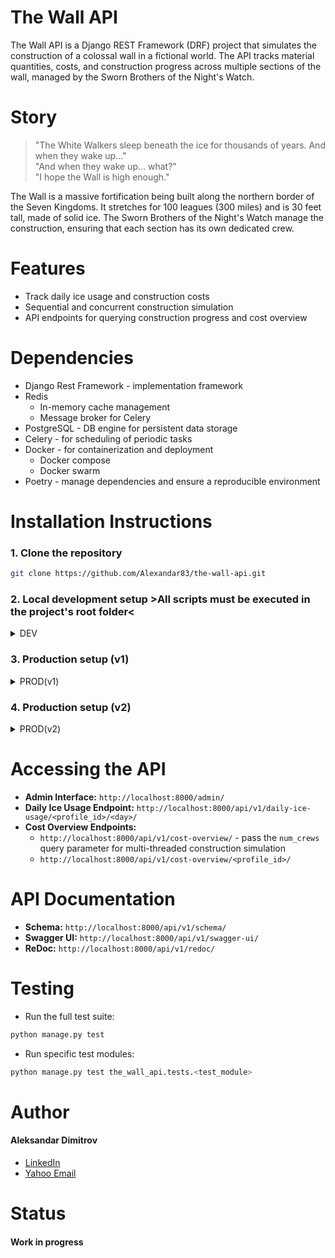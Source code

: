 # The Wall API


The Wall API is a Django REST Framework (DRF) project that simulates the construction of a colossal wall in a fictional world. The API tracks material quantities, costs, and construction progress across multiple sections of the wall, managed by the Sworn Brothers of the Night's Watch.


# Story


> "The White Walkers sleep beneath the ice for thousands of years. And when they wake up..."  
> "And when they wake up... what?"  
> "I hope the Wall is high enough."

The Wall is a massive fortification being built along the northern border of the Seven Kingdoms. It stretches for 100 leagues (300 miles) and is 30 feet tall, made of solid ice. The Sworn Brothers of the Night's Watch manage the construction, ensuring that each section has its own dedicated crew.


# Features
- Track daily ice usage and construction costs
- Sequential and concurrent construction simulation
- API endpoints for querying construction progress and cost overview

# Dependencies
- Django Rest Framework - implementation framework
- Redis
  - In-memory cache management
  - Message broker for Celery
- PostgreSQL - DB engine for persistent data storage
- Celery - for scheduling of periodic tasks
- Docker - for containerization and deployment
  - Docker compose
  - Docker swarm
- Poetry - manage dependencies and ensure a reproducible environment


# Installation Instructions

### 1. Clone the repository
```bash
git clone https://github.com/Alexandar83/the-wall-api.git
```

### 2. Local development setup >All scripts must be executed in the project's root folder<
<details>
<summary>DEV</summary>
<br>

<details>
<summary>2.1 Install dependencies</summary>
<br>

- pip installation
```bash
  pip install -r requirements.txt
```
- Poetry installation
```bash
  pip install poetry
  poetry install   
```
</details>

<details>
<summary>2.2 Set up the DEV configuration</summary>
<br>

- Required .config and .env files:
  - *config/envs/common/redis.conf*
  - *config/envs/dev/postgres_dev.env*
  - *config/envs/dev/the_wall_api_dev.env*
- Check the *.example files in the relevant folders for example configuration values
</details>

<details>
<summary>2.3 Workflow</summary>
<br>
- 2.3.1 Start a virtual environment
  
- 2.3.2 Start all dockerized services:

  - *This script ensures that:*
    - *The Django migrations will be run after the PostgreSQL server is completely started*
    - *The Celery services are started after the image they're using is built*
  
```bash
config/docker/scripts/docker-compose-dev+migrations.sh
```

- 2.3.3 Start a local Django development server:
```bash
python manage.py runserver
```

- 2.3.4 Send requests to the API endpoint: *http://localhost:8000/api/v1/*

- 2.3.5 Create a super user:
```bash
python manage.py createsuperuser
```

- 2.3.6 Access the built-in Django admin panel: *http://localhost:8000/admin*
</details>

<details>
<summary>2.4 Push any changes to a container registry - GHCR usage example below</summary>
<br>

- Build the latest version
```bash
docker build --no-cache -t the-wall-api:latest -f ./config/docker/Dockerfile.prod .
```

- Push it to GHCR
```bash
docker push ghcr.io/<github-repo-name>/the-wall-api --all-tags
```
</details>

</details>

### 3. Production setup (v1)

<details>
<summary>PROD(v1)</summary>
<br>

3.1 **Set up the PROD configuration:**
- Required .config and .env files:
  - *config/envs/common/redis.conf*
  - *config/envs/prod/postgres_prod.env*
  - *config/envs/prod/redis_prod.env*
  - *config/envs/prod/the_wall_api_prod.env*
- Check the *.example files in the relevant folders for example configuration values

3.2 **Docker compose:**
- Ensure the v1 compose file from the repo is placed in ***config/docker/docker-compose-prod-v1.yml***

3.3 **Workflow:**
- Start the app, Redis and PostgreSQL containers:
```bash
docker-compose -p the-wall-api-prod -f config/docker/docker-compose-prod-v1.yml up -d
```
- Send requests to the API endpoint: *http://localhost:8000/api/v1/*
- To stop the containers:
```bash
docker-compose -p the-wall-api-prod -f config/docker/docker-compose-prod-v1.yml down
```

</details>

### 4. Production setup (v2)

<details>
<summary>PROD(v2)</summary>
<br>

4.1 **Set up the PROD configuration:**
- Required .config and .env files:
  - *config/envs/common/redis.conf*
  - *config/envs/prod/the_wall_api_prod.env*
- Required docker secrets files:

  *The following files should contain the values of the according passwords*
  - *config/secrets/postgres_db.txt*
  - *config/secrets/postgres_password.txt*
  - *config/secrets/postgres_user.txt*
  - *config/secrets/redis_password.txt*
- Check the *.example files in the relevant folders for example configuration values

4.2 **Init docker swarm mode**
```bash
docker swarm init
```

4.3 **Manage the docker secrets**
- For each password file in the /secrets folder execute:
```bash
docker secret create <password_name> config/secrets/<password_file_name>.txt
```
- Remove the password files from the /secrets folder

4.4 **Docker stack deploy:**
- Ensure the v2 compose file from the repo is placed in  ***config/docker/docker-compose-prod-v2.yml***

4.5 **Workflow:**
- Start the app, Redis and PostgreSQL by deploying the prod_stack:
```bash
docker stack deploy -c config/docker/docker-compose-prod-v2.yml prod_stack
```
- Send requests to the API endpoint: *http://localhost:8000/api/v1/*
- To stop the stack:
```bash
docker stack rm prod_stack
```

</details>


# Accessing the API
- **Admin Interface:** `http://localhost:8000/admin/`
- **Daily Ice Usage Endpoint:** `http://localhost:8000/api/v1/daily-ice-usage/<profile_id>/<day>/`
- **Cost Overview Endpoints:**
  - `http://localhost:8000/api/v1/cost-overview/` -  pass the `num_crews` query parameter for multi-threaded construction simulation
  - `http://localhost:8000/api/v1/cost-overview/<profile_id>/`


# API Documentation

- **Schema:** `http://localhost:8000/api/v1/schema/`
- **Swagger UI:** `http://localhost:8000/api/v1/swagger-ui/`
- **ReDoc:** `http://localhost:8000/api/v1/redoc/`


# Testing
- Run the full test suite:
```bash
python manage.py test
```

- Run specific test modules:
```bash
python manage.py test the_wall_api.tests.<test_module>
```


# Author

#### Aleksandar Dimitrov
- [LinkedIn](https://www.linkedin.com/in/aleksandar-dimitrov-412833316)
- [Yahoo Email](mailto:sasho_1983@yahoo.com)


# Status

#### Work in progress